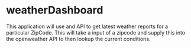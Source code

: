 # weatherDashboard
This application will use and API to get latest weather reports for a particular ZipCode. 
This will take a input of a zipcode and supply this into the openweather API to then lookup the current conditions.
